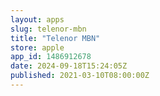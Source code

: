 ```yaml
---
layout: apps
slug: telenor-mbn
title: "Telenor MBN"
store: apple
app_id: 1486912678
date: 2024-09-18T15:24:05Z
published: 2021-03-10T08:00:00Z
---
```

